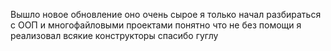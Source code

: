 Вышло новое обновление оно очень сырое я только начал разбираться с ООП и многофайловыми проектами понятно что не без помощи я реализовал всякие конструкторы спасибо гуглу
